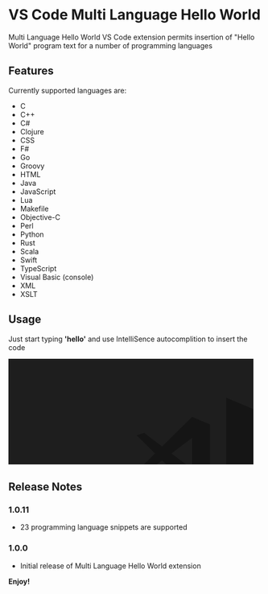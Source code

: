 # VS Code Multi Language Hello World

Multi Language Hello World VS Code extension permits insertion of "Hello World"
program text for a number of programming languages

## Features

Currently supported languages are:
- C
- C++
- C#
- Clojure
- CSS
- F#
- Go
- Groovy
- HTML
- Java
- JavaScript
- Lua
- Makefile
- Objective-C
- Perl
- Python
- Rust
- Scala
- Swift
- TypeScript
- Visual Basic (console)
- XML
- XSLT

## Usage
Just start typing **'hello'** and use IntelliSence autocomplition to insert the code

![alt text](example.gif) 

## Release Notes

### 1.0.11

- 23 programming language snippets are supported

### 1.0.0

- Initial release of Multi Language Hello World extension

**Enjoy!**
